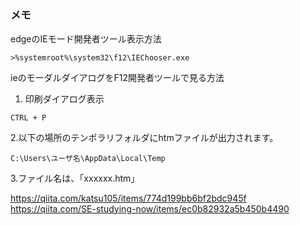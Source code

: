 # 


### メモ
edgeのIEモード開発者ツール表示方法
```
>%systemroot%\system32\f12\IEChooser.exe
```

ieのモーダルダイアログをF12開発者ツールで見る方法
1. 印刷ダイアログ表示
```
CTRL + P 
```
2.以下の場所のテンポラリフォルダにhtmファイルが出力されます。
```
C:\Users\ユーザ名\AppData\Local\Temp
```
3.ファイル名は、「xxxxxx.htm」


https://qiita.com/katsu105/items/774d199bb6bf2bdc945f
https://qiita.com/SE-studying-now/items/ec0b82932a5b450b4490
